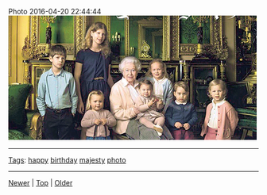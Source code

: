 <!--
title: Photo 2016-04-20 22
date: 2020-06-28T14:57:48.987Z
tags: happy, birthday, majesty, photo
-->










Photo 2016-04-20 22:44:44
![](143134379242-0.png)

<!--BOTTOM-POST-NAVIGATION-->
---

[Tags](tags.md): [happy](tag-happy.md) [birthday](tag-birthday.md) [majesty](tag-majesty.md) [photo](tag-photo.md)

---

[Newer](142469124562.md) | [Top](index.md) | [Older](143425514722.md)